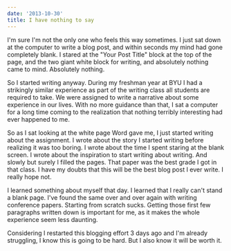 ```yaml
---
date: '2013-10-30'
title: I have nothing to say
---
```


I'm sure I'm not the only one who feels this way sometimes. I just sat down at
the computer to write a blog post, and within seconds my mind had gone
completely blank. I stared at the "Your Post Title" block at the top of the
page, and the two giant white block for writing, and absolutely nothing came to
mind. Absolutely nothing.

So I started writing anyway. During my freshman year at BYU I had a strikingly
similar experience as part of the writing class all students are required to
take. We were assigned to write a narrative about some experience in our
lives. With no more guidance than that, I sat a computer for a long time coming
to the realization that nothing terribly interesting had ever happened to me.

So as I sat looking at the white page Word gave me, I just started writing about
the assignment. I wrote about the story I started writing before realizing it
was too boring. I wrote about the time I spent staring at the blank screen. I
wrote about the inspiration to start writing about writing. And slowly but
surely I filled the pages. That paper was the best grade I got in that class. I
have my doubts that this will be the best blog post I ever write. I really hope
not.

I learned something about myself that day. I learned that I really can't stand a
blank page. I've found the same over and over again with writing conference
papers. Starting from scratch sucks. Getting those first few paragraphs written
down is important for me, as it makes the whole experience seem less daunting.

Considering I restarted this blogging effort 3 days ago and I'm already
struggling, I know this is going to be hard. But I also know it will be worth
it.